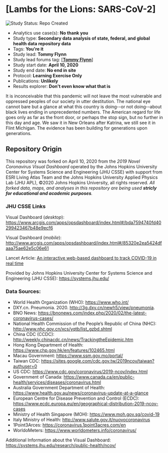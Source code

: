 [Lambs for the Lions: SARS-CoV-2]
=================================

<img src="https://img.shields.io/badge/Study%20Status-Repo%20Created-lightgray.svg" alt="Study Status: Repo Created">

- Analytics use case(s): **No thank you**
- Study type: **Secondary data analysis of state, federal, and global health data repository data**
- Tags: **You're it**
- Study lead: **Tommy Flynn**
- Study lead forums tag: [[**Tommy Flynn**]](https://github.com/tommyflynn)
- Study start date: **April 10, 2020**
- Study end date: **No end in site**
- Protocol: **Learning Exercise Only**
- Publications: **Unlikely**
- Results explorer: **Don't even know what that is**

It is inconceivable that this pandemic will not leave the most vulnerable and oppressed peoples of our society in utter destitution. The national eye cannot bare but a glance at what this country is doing--or not doing--about black lives ending in unprecedented numbers. The American regard for life goes only as far as the front door, or perhaps the stop sign, but no further in this day and age. We saw it in New Orleans after Katrina, we still see it in Flint Michigan. The evidence has been building for generations upon generations.

## Repository Origin
This repository was forked on April 10, 2020 from the _2019 Novel Coronavirus Visual Dashboard_ operated by the Johns Hopkins University Center for Systems Science and Engineering (JHU CSSE) with support from ESRI Living Atlas Team and the Johns Hopkins University Applied Physics Lab (JHU APL), ©2020 Johns Hopkins University, all rights reserved.
_All forked data, maps, and analyses in this repository are being used **stricly for educational and academic purposes**._

### JHU CSSE Links
Visual Dashboard (_desktop_):
https://www.arcgis.com/apps/opsdashboard/index.html#/bda7594740fd40299423467b48e9ecf6

Visual Dashboard (_mobile_):
http://www.arcgis.com/apps/opsdashboard/index.html#/85320e2ea5424dfaaa75ae62e5c06e61

Lancet Article:
[An interactive web-based dashboard to track COVID-19 in real time](https://doi.org/10.1016/S1473-3099(20)30120-1)

Provided by Johns Hopkins University Center for Systems Science and Engineering (JHU CSSE):
https://systems.jhu.edu/

### Data Sources:
* World Health Organization (WHO): https://www.who.int/ 
* DXY.cn. Pneumonia. 2020. http://3g.dxy.cn/newh5/view/pneumonia.  
* BNO News: https://bnonews.com/index.php/2020/02/the-latest-coronavirus-cases/  
* National Health Commission of the People’s Republic of China (NHC): 
 http://www.nhc.gov.cn/xcs/yqtb/list_gzbd.shtml 
* China CDC (CCDC): http://weekly.chinacdc.cn/news/TrackingtheEpidemic.htm 
* Hong Kong Department of Health: https://www.chp.gov.hk/en/features/102465.html 
* Macau Government: https://www.ssm.gov.mo/portal/ 
* Taiwan CDC: https://sites.google.com/cdc.gov.tw/2019ncov/taiwan?authuser=0 
* US CDC: https://www.cdc.gov/coronavirus/2019-ncov/index.html 
* Government of Canada: https://www.canada.ca/en/public-health/services/diseases/coronavirus.html 
* Australia Government Department of Health: https://www.health.gov.au/news/coronavirus-update-at-a-glance 
* European Centre for Disease Prevention and Control (ECDC): https://www.ecdc.europa.eu/en/geographical-distribution-2019-ncov-cases 
* Ministry of Health Singapore (MOH): https://www.moh.gov.sg/covid-19
* Italy Ministry of Health: http://www.salute.gov.it/nuovocoronavirus
* 1Point3Arces: https://coronavirus.1point3acres.com/en
* WorldoMeters: https://www.worldometers.info/coronavirus/


Additional Information about the Visual Dashboard:
https://systems.jhu.edu/research/public-health/ncov/


